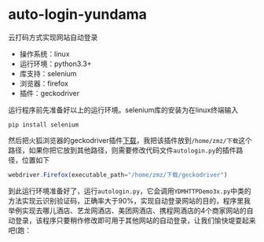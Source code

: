 # auto-login-yundama
云打码方式实现网站自动登录

* 操作系统：linux
* 运行环境：python3.3+
* 库支持：selenium
* 浏览器：firefox
* 插件：geckodriver

运行程序前先准备好以上的运行环境。selenium库的安装为在linux终端输入

    pip install selenium

然后把火狐浏览器的geckodriver插件[下载](https://github.com/mozilla/geckodriver/releases)，我把该插件放到`/home/zmz/下载`这个路径，如果你把它放到其他路径，则需要修改代码文件`autologin.py`的插件路径，位置如下

```javascript
webdriver.Firefox(executable_path="/home/zmz/下载/geckodriver")
```

到此运行环境准备好了，运行`autologin.py`，它会调用`YDMHTTPDemo3x.py`中类的方法实现云识别验证码，正确率大于90%，实现自动登录网站的目的，程序里我举例实现去哪儿酒店、艺龙网酒店、美团网酒店、携程网酒店的4个商家网站的自动登录，该程序只要稍作修改即可用于其他网站的自动登录，让我们愉快堤耍起来吧(跑：

